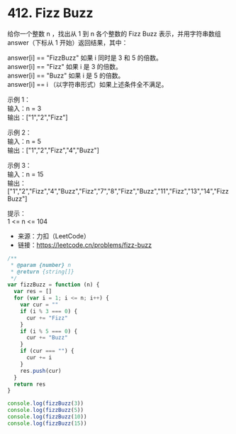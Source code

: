# 412. Fizz Buzz

给你一个整数 n ，找出从 1 到 n 各个整数的 Fizz Buzz 表示，并用字符串数组 answer（下标从 1 开始）返回结果，其中：

answer[i] == "FizzBuzz" 如果 i 同时是 3 和 5 的倍数。  
answer[i] == "Fizz" 如果 i 是 3 的倍数。  
answer[i] == "Buzz" 如果 i 是 5 的倍数。  
answer[i] == i （以字符串形式）如果上述条件全不满足。

示例 1：  
输入：n = 3  
输出：["1","2","Fizz"]

示例 2：  
输入：n = 5  
输出：["1","2","Fizz","4","Buzz"]

示例 3：  
输入：n = 15  
输出：["1","2","Fizz","4","Buzz","Fizz","7","8","Fizz","Buzz","11","Fizz","13","14","FizzBuzz"]

提示：  
1 <= n <= 104

- 来源：力扣（LeetCode）  
- 链接：https://leetcode.cn/problems/fizz-buzz

```javascript
/**
 * @param {number} n
 * @return {string[]}
 */
var fizzBuzz = function (n) {
  var res = []
  for (var i = 1; i <= n; i++) {
    var cur = ""
    if (i % 3 === 0) {
      cur += "Fizz"
    }
    if (i % 5 === 0) {
      cur += "Buzz"
    }
    if (cur === "") {
      cur += i
    }
    res.push(cur)
  }
  return res
}

console.log(fizzBuzz(3))
console.log(fizzBuzz(5))
console.log(fizzBuzz(10))
console.log(fizzBuzz(15))
```
